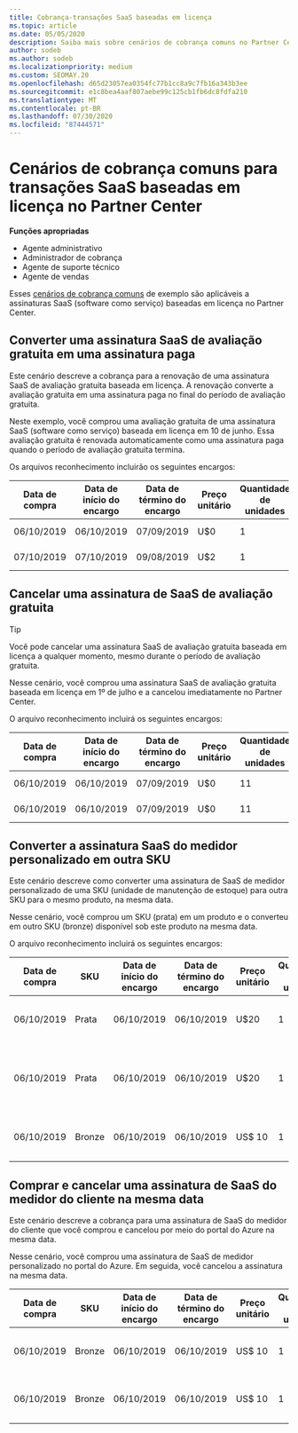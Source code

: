 ```yaml
---
title: Cobrança-transações SaaS baseadas em licença
ms.topic: article
ms.date: 05/05/2020
description: Saiba mais sobre cenários de cobrança comuns no Partner Center para transações de SaaS baseadas em licença.
author: sodeb
ms.author: sodeb
ms.localizationpriority: medium
ms.custom: SEOMAY.20
ms.openlocfilehash: d65d23057ea0354fc77b1cc8a9c7fb16a343b3ee
ms.sourcegitcommit: e1c8bea4aaf807aebe99c125cb1fb6dc8fdfa210
ms.translationtype: MT
ms.contentlocale: pt-BR
ms.lasthandoff: 07/30/2020
ms.locfileid: "87444571"
---
```

# <a name="common-billing-scenarios-for-license-based-saas-transactions-in-partner-center"></a>Cenários de cobrança comuns para transações SaaS baseadas em licença no Partner Center

**Funções apropriadas**

- Agente administrativo
- Administrador de cobrança
- Agente de suporte técnico
- Agente de vendas


Esses [cenários de cobrança comuns](common-billing-scenarios.md) de exemplo são aplicáveis a assinaturas SaaS (software como serviço) baseadas em licença no Partner Center.

## <a name="convert-a-free-trial-saas-subscription-to-a-paid-subscription"></a>Converter uma assinatura SaaS de avaliação gratuita em uma assinatura paga

Este cenário descreve a cobrança para a renovação de uma assinatura SaaS de avaliação gratuita baseada em licença. A renovação converte a avaliação gratuita em uma assinatura paga no final do período de avaliação gratuita.

Neste exemplo, você comprou uma avaliação gratuita de uma assinatura SaaS (software como serviço) baseada em licença em 10 de junho. Essa avaliação gratuita é renovada automaticamente como uma assinatura paga quando o período de avaliação gratuita termina.

Os arquivos reconhecimento incluirão os seguintes encargos:

| Data de compra | Data de início do encargo | Data de término do encargo | Preço unitário | Quantidade de unidades | Valor total | Tipo de cobrança | Descrição da assinatura |
| ------------- | ----------------- | --------------- | ---------- | ------------- | ------------ | ----------- | ----------------- |
| 06/10/2019 | 06/10/2019 | 07/09/2019 | U$0 | 1 | U$0 | Novo | Avaliação gratuita |
| 07/10/2019 | 07/10/2019 | 09/08/2019 | U$2 | 1 | U$2 | Renew | Assinatura paga |

## <a name="cancel-a-free-trial-saas-subscription"></a>Cancelar uma assinatura de SaaS de avaliação gratuita

> [!TIP]
> Você pode cancelar uma assinatura SaaS de avaliação gratuita baseada em licença a qualquer momento, mesmo durante o período de avaliação gratuita.

Nesse cenário, você comprou uma assinatura SaaS de avaliação gratuita baseada em licença em 1º de julho e a cancelou imediatamente no Partner Center.

O arquivo reconhecimento incluirá os seguintes encargos:

| Data de compra | Data de início do encargo | Data de término do encargo | Preço unitário | Quantidade de unidades | Valor total | Tipo de cobrança | Descrição da assinatura |
| ------------- | ----------------- | --------------- | ---------- | ------------- | ------------ | ----------- | ----------------- |
| 06/10/2019 | 06/10/2019 | 07/09/2019 | U$0 | 11 | U$0 | Novo | Avaliação gratuita |
| 06/10/2019 | 06/10/2019 | 07/09/2019 | U$0 | 11 | U$0 | Cancelar | Avaliação gratuita |

## <a name="convert-custom-meter-saas-subscription-to-another-sku"></a>Converter a assinatura SaaS do medidor personalizado em outra SKU

Este cenário descreve como converter uma assinatura de SaaS de medidor personalizado de uma SKU (unidade de manutenção de estoque) para outra SKU para o mesmo produto, na mesma data.

Nesse cenário, você comprou um SKU (prata) em um produto e o converteu em outro SKU (bronze) disponível sob este produto na mesma data.

O arquivo reconhecimento incluirá os seguintes encargos:

| Data de compra | SKU | Data de início do encargo | Data de término do encargo | Preço unitário | Quantidade de unidades | Valor total | Tipo de cobrança | Descrição da assinatura |
| ------------- | ----------------- | ----------------- | --------------- | ---------- | ------------- | ------------ | ----------- | ----------------- |
| 06/10/2019 | Prata | 06/10/2019 | 06/10/2019 | U$20 | 1 | U$20 | Novo | Assinatura de SaaS do medidor personalizado |
| 06/10/2019 | Prata | 06/10/2019 | 06/10/2019 | U$20 | 1 | -$20 | Converter | Fatura rateada para assinatura de SaaS de medidor personalizado |
| 06/10/2019 | Bronze | 06/10/2019 | 06/10/2019 | US$ 10 | 1 | US$ 10 | Converter | Assinatura de SaaS do medidor personalizado |

## <a name="purchase-and-cancel-a-customer-meter-saas-subscription-on-same-date"></a>Comprar e cancelar uma assinatura de SaaS do medidor do cliente na mesma data

Este cenário descreve a cobrança para uma assinatura de SaaS do medidor do cliente que você comprou e cancelou por meio do portal do Azure na mesma data.

Nesse cenário, você comprou uma assinatura de SaaS de medidor personalizado no portal do Azure. Em seguida, você cancelou a assinatura na mesma data.

| Data de compra | SKU | Data de início do encargo | Data de término do encargo | Preço unitário | Quantidade de unidades | Valor total | Tipo de cobrança | Descrição da assinatura |
| ------------- | ------------- |----------------- | --------------- | ---------- | ------------- | ------------ | ----------- | ----------------- |
| 06/10/2019 | Bronze | 06/10/2019 | 06/10/2019 | US$ 10 | 1 | US$ 10 | Novo | Assinatura de SaaS do medidor personalizado |
| 06/10/2019 | Bronze | 06/10/2019 | 06/10/2019 | US$ 10 | 1 | -$10 | CancelImmediate | Assinatura de SaaS do medidor personalizado |
